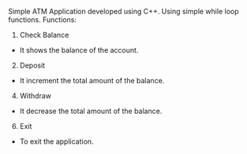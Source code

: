 Simple ATM Application developed using C++.
Using simple while loop functions.
Functions:
1. Check Balance
- It shows the balance of the account.
2. Deposit
- It increment the total amount of the balance.
4. Withdraw
- It decrease the total amount of the balance.
6. Exit
- To exit the application.
